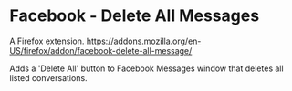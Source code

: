 Facebook - Delete All Messages
=============================

A Firefox extension. 
https://addons.mozilla.org/en-US/firefox/addon/facebook-delete-all-message/

Adds a 'Delete All' button to Facebook Messages window that deletes all listed conversations. 
